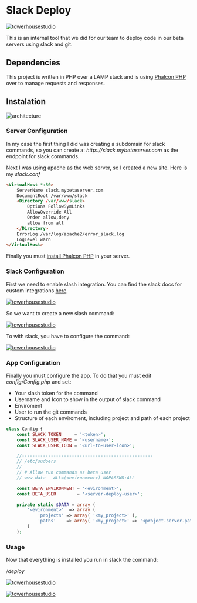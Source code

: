 # Slack Deploy

[![towerhousestudio](http://towerhousestudio.com/wp-content/uploads/2016/04/nuevo-logo-towerhouse2-1s-300x296.png)](http://towerhousestudio.com)

This is an internal tool that we did for our team to deploy code in our beta servers using slack and git. 

## Dependencies

This project is written in PHP over a LAMP stack and is using [Phalcon PHP](https://phalconphp.com/) over to manage requests and responses.

## Instalation

<img alt="architecture" />

### Server Configuration

In my case the first thing I did was creating a subdomain for slack commands, so  you can create a: *http:://slack.mybetaserver.com* as the endpoint for slack commands.

Next I was using apache as the web server, so I created a new site. Here is my *slack.conf*

```html
<VirtualHost *:80>
    ServerName slack.mybetaserver.com
    DocumentRoot /var/www/slack
    <Directory /var/www/slack>
        Options FollowSymLinks
        AllowOverride All
        Order allow,deny
        allow from all
    </Directory>
    ErrorLog /var/log/apache2/error_slack.log
    LogLevel warn
</VirtualHost>
```

Finally you must [install Phalcon PHP](https://phalconphp.com/en/download) in your server. 

### Slack Configuration

First we need to enable slash integration. You can find the slack docs for custom integrations [here](https://api.slack.com/custom-integrations).

[![towerhousestudio](http://slack.towerhousestudio.com/image/slack_custom_integrations.png)](https://github.com/towerhouse/slack-deploy)

So we want to create a new slash command:

[![towerhousestudio](http://slack.towerhousestudio.com/image/slash_command_config.png)](https://github.com/towerhouse/slack-deploy)

To with slack, you have to configure the command:

[![towerhousestudio](http://slack.towerhousestudio.com/image/slash_command.png)](https://github.com/towerhouse/slack-deploy)

### App Configuration

Finally you must configure the app. To do that you must edit _config/Config.php_ and set:
* Your slash token for the command
* Username and Icon to show in the output of slack command
* Enviroment
* User to run the git commands
* Structure of each enviroment, including project and path of each project

```php
class Config {
	const SLACK_TOKEN     = '<token>';
	const SLACK_USER_NAME = '<username>';
	const SLACK_USER_ICON = '<url-to-user-icon>';

	//--------------------------------------------------
	// /etc/sudoers
	//
	// # Allow run commands as beta user
	// www-data   ALL=(<evironment>) NOPASSWD:ALL

	const BETA_ENVIRONMENT = '<evironment>';
	const BETA_USER        = '<server-deploy-user>';

	private static $DATA = array (
		'<evironment>'  => array (
			'projects' => array( '<my_project>' ),
			'paths'    => array( '<my_project>' => '<project-server-path>' )
		)
	);
```

### Usage

Now that everything is installed you run in slack the command:

_/deploy <project> <enviroment> <git-branch>_

[![towerhousestudio](http://slack.towerhousestudio.com/image/run_command_help.png)](https://github.com/towerhouse/slack-deploy)


[![towerhousestudio](http://slack.towerhousestudio.com/image/run_command_deploy.png)](https://github.com/towerhouse/slack-deploy)